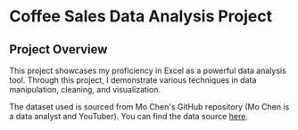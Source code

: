 # Coffee Sales Data Analysis Project

## Project Overview
This project showcases my proficiency in Excel as a powerful data analysis tool. Through this project, I demonstrate various techniques in data manipulation, cleaning, and visualization. 

The dataset used is sourced from Mo Chen's GitHub repository (Mo Chen is a data analyst and YouTuber). You can find the data source [here](https://github.com/mochen862/excel-project-coffee-sales/blob/main/coffeeOrdersData.xlsx).
